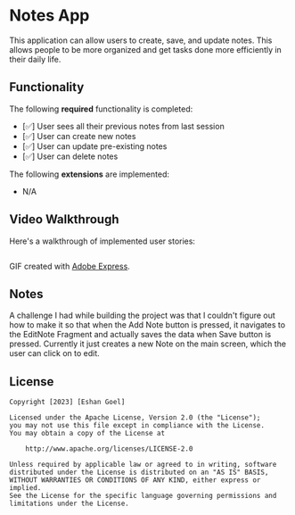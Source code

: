 # Notes App

This application can allow users to create, save, and update notes. This allows people to be more organized and get tasks done more efficiently in their daily life.

## Functionality 

The following **required** functionality is completed:

* [✅] User sees all their previous notes from last session
* [✅] User can create new notes
* [✅] User can update pre-existing notes
* [✅] User can delete notes

The following **extensions** are implemented:
* N/A

## Video Walkthrough

Here's a walkthrough of implemented user stories:

![]()

GIF created with [Adobe Express](https://new.express.adobe.com).

## Notes

A challenge I had while building the project was that I couldn't figure out how to make it so that when the Add Note button is pressed, it navigates to the EditNote Fragment and actually saves the data when Save button is pressed. Currently it just creates a new Note on the main screen, which the user can click on to edit. 

## License

    Copyright [2023] [Eshan Goel]

    Licensed under the Apache License, Version 2.0 (the "License");
    you may not use this file except in compliance with the License.
    You may obtain a copy of the License at

        http://www.apache.org/licenses/LICENSE-2.0

    Unless required by applicable law or agreed to in writing, software
    distributed under the License is distributed on an "AS IS" BASIS,
    WITHOUT WARRANTIES OR CONDITIONS OF ANY KIND, either express or implied.
    See the License for the specific language governing permissions and
    limitations under the License.
